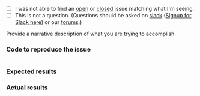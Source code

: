  - [ ] I was not able to find an [open](https://github.com/zendframework/zend-expressive-authentication-oauth2/issues?q=is%3Aopen) or [closed](https://github.com/zendframework/zend-expressive-authentication-oauth2/issues?q=is%3Aclosed) issue matching what I'm seeing.
 - [ ] This is not a question. (Questions should be asked on [slack](https://zendframework.slack.com/) ([Signup for Slack here](https://zendframework-slack.herokuapp.com/)) or our [forums](https://discourse.zendframework.com/).)

Provide a narrative description of what you are trying to accomplish.

### Code to reproduce the issue

<!-- Please provide the minimum code necessary to recreate the issue -->

```php
```

### Expected results

<!-- What do you think should have happened? -->

### Actual results

<!-- What did you actually observe? -->
